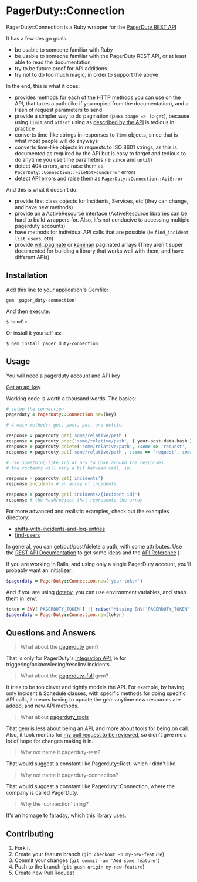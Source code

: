 # PagerDuty::Connection

PagerDuty::Connection is a Ruby wrapper for the [PagerDuty REST API](http://developer.pagerduty.com/documentation/rest)

It has a few design goals:

* be usable to someone familiar with Ruby
* be usable to someone familiar with the PagerDuty REST API, or at least able to read the documentation
* try to be future proof for API additions
* try not to do too much magic, in order to support the above

In the end, this is what it does:

* provides methods for each of the HTTP methods you can use on the API, that takes a path (like if you copied from the documentation), and a Hash of request parameters to send
* provide a simpler way to do pagination (pass `:page => ` to `get`), because using `limit` and `offset` using as [described by the API](http://developer.pagerduty.com/documentation/rest/pagination) is tedious in practice
* converts time-like strings in responses to `Time` objects, since that is what most people will do anyways
* converts time-like objects in requests to ISO 8601 strings, as this is documented as required by the API but is easy to forget and tedious to do anytime you use time parameters (ie `since` and `until`)
* detect 404 errors, and raise them as `PagerDuty::Connection::FileNotFoundError` errors
* detect [API errors](http://developer.pagerduty.com/documentation/rest/errors) and raise them as `PagerDuty::Connection::ApiError`

And this is what it doesn't do:

* provide first class objects for Incidents, Services, etc (they can change, and have new methods)
* provide an a ActiveResource interface (ActiveResource libraries can be hard to build wrappers for. Also, it's not conducive to accessing multiple pagerduty accounts)
* have methods for individual API calls that are possible (ie `find_incident`, `list_users`, etc)
* provide [will_paginate](https://github.com/mislav/will_paginate) or [kaminari](https://github.com/amatsuda/kaminari) paginated arrays (They aren't super documented for building a library that works well with them, and have different APIs)

## Installation

Add this line to your application's Gemfile:

    gem 'pager_duty-connection'

And then execute:

    $ bundle

Or install it yourself as:

    $ gem install pager_duty-connection

## Usage

You will need a pagerduty account and API key

[Get an api key](https://support.pagerduty.com/hc/en-us/articles/202829310-Generating-an-API-Key)

Working code is worth a thousand words. The basics:

```ruby
# setup the connection
pagerduty = PagerDuty::Connection.new(key)

# 4 main methods: get, post, put, and delete:

response = pagerduty.get('some/relative/path')
response = pagerduty.post('some/relative/path', { your-post-data-hash }, { From: 'your@email.address' })
response = pagerduty.delete('some/relative/path', :some => 'request', :parameter => 'to pass')
response = pagerduty.put('some/relative/path', :some => 'request', :parameter => 'to pass')

# use something like irb or pry to poke around the responses
# the contents will vary a bit between call, ie:

response = pagerduty.get('incidents')
response.incidents # an array of incidents

response = pagerduty.get('incidents/{incident-id}')
response # the hash/object that represents the array
```

For more advanced and realistic examples, check out the examples directory:

* [shifts-with-incidents-and-log-entries](examples/shifts-with-incidents-and-log-entries.rb)
* [find-users](examples/find-users.rb)

In general, you can get/put/post/delete a path, with some attributes. Use the [REST API Documentation](http://developer.pagerduty.com/documentation/rest) to get some ideas and the [API Reference](https://v2.developer.pagerduty.com/v2/page/api-reference#!/API_Reference/get_api_reference)
)

If you are working in Rails, and using only a single PagerDuty account, you'll probably want an initializer:

```ruby
$pagerduty = PagerDuty::Connection.new('your-token')
```

And if you are using [dotenv](https://github.com/bkeepers/dotenv), you can use environment variables, and stash them in .env:

```ruby
token = ENV['PAGERDUTY_TOKEN'] || raise("Missing ENV['PAGERDUTY_TOKEN'], add to .env.#{Rails.env}")
$pagerduty = PagerDuty::Connection.new(token)
```

## Questions and Answers

> What about the [pagerduty](https://github.com/envato/pagerduty) gem?

That is only for PagerDuty's [Integration API](http://developer.pagerduty.com/documentation/integration/events), ie for triggering/acknowleding/resolinv incidents

> What about the [pagerduty-full](https://github.com/gphat/pagerduty-full) gem?

It tries to be too clever and tightly models the API. For example, by having only Incident & Schedule classes, with specific methods for doing specific API calls, it means having to update the gem anytime new resources are added, and new API methods.

> What about [pagerduty_tools](https://github.com/precipice/pagerduty_tools)

That gem is less about being an API, and more about tools for being on call. Also, it took months for [my pull request to be reviewed](https://github.com/precipice/pagerduty_tools/pull/6), so didn't give me a lot of hope for changes making it in.

> Why not name it pagerduty-rest?

That would suggest a constant like Pagerduty::Rest, which I didn't like

> Why not name it pagerduty-connection?

That would suggest a constant like Pagerduty::Connection, where the company is called PagerDuty.

> Why the 'connection' thing?

It's an homage to [faraday](https://github.com/lostisland/faraday), which this library uses.

## Contributing

1. Fork it
2. Create your feature branch (`git checkout -b my-new-feature`)
3. Commit your changes (`git commit -am 'Add some feature'`)
4. Push to the branch (`git push origin my-new-feature`)
5. Create new Pull Request
